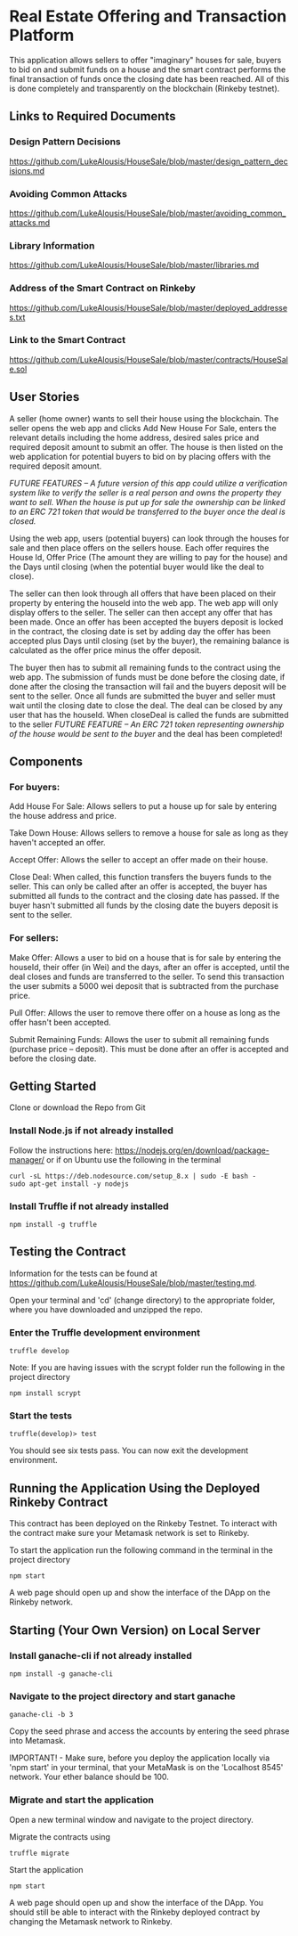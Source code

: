 
# Real Estate Offering and Transaction Platform

This application allows sellers to offer "imaginary" houses for sale, buyers to bid on and submit funds on a house and the smart contract performs the final transaction of funds once the closing date has been reached. All of this is done completely and transparently on the blockchain (Rinkeby testnet).

## Links to Required Documents
### Design Pattern Decisions
https://github.com/LukeAlousis/HouseSale/blob/master/design_pattern_decisions.md
### Avoiding Common Attacks
https://github.com/LukeAlousis/HouseSale/blob/master/avoiding_common_attacks.md
### Library Information
https://github.com/LukeAlousis/HouseSale/blob/master/libraries.md
### Address of the Smart Contract on Rinkeby
https://github.com/LukeAlousis/HouseSale/blob/master/deployed_addresses.txt
### Link to the Smart Contract
https://github.com/LukeAlousis/HouseSale/blob/master/contracts/HouseSale.sol

## User Stories
A seller (home owner) wants to sell their house using the blockchain. The seller opens the web app and clicks Add New House For Sale, enters the relevant details including the home address, desired sales price and required deposit amount to submit an offer. The house is then listed on the web application for potential buyers to bid on by placing offers with the required deposit amount.

*FUTURE FEATURES – A future version of this app could utilize a verification system like to verify the seller is a real person and owns the property they want to sell. When the house is put up for sale the ownership can be linked to an ERC 721 token that would be transferred to the buyer once the deal is closed.*

Using the web app, users (potential buyers) can look through the houses for sale and then place offers on the sellers house. Each offer requires the House Id, Offer Price (The amount they are willing to pay for the house) and the Days until closing (when the potential buyer would like the deal to close).

The seller can then look through all offers that have been placed on their property by entering the houseId into the web app. The web app will only display offers to the seller. The seller can then accept any offer that has been made. Once an offer has been accepted the buyers deposit is locked in the contract, the closing date is set by adding day the offer has been accepted plus Days until closing (set by the buyer), the remaining balance is calculated as the offer price minus the offer deposit.

The buyer then has to submit all remaining funds to the contract using the web app. The submission of funds must be done before the closing date, if done after the closing the transaction will fail and the buyers deposit will be sent to the seller. Once all funds are submitted the buyer and seller must wait until the closing date to close the deal. The deal can be closed by any user that has the houseId. When closeDeal is called the funds are submitted to the seller *FUTURE FEATURE – An ERC 721 token representing ownership of the house would be sent to the buyer* and the deal has been completed!

## Components

### For buyers:
Add House For Sale: Allows sellers to put a house up for sale by entering the house address and price.

Take Down House: Allows sellers to remove a house for sale as long as they haven't accepted an offer.

Accept Offer: Allows the seller to accept an offer made on their house.

Close Deal: When called, this function transfers the buyers funds to the seller. This can only be called after an offer is accepted, the buyer has submitted all funds to the contract and the closing date has passed. If the buyer hasn't submitted all funds by the closing date the buyers deposit is sent to the seller.

### For sellers:
Make Offer: Allows a user to bid on a house that is for sale by entering the houseId, their offer (in Wei) and the days, after an offer is accepted, until the deal closes and funds are transferred to the seller. To send this transaction the user submits a 5000 wei deposit that is subtracted from the purchase price.

Pull Offer: Allows the user to remove there offer on a house as long as the offer hasn't been accepted.

Submit Remaining Funds: Allows the user to submit all remaining funds (purchase price – deposit). This must be done after an offer is accepted and before the closing date.


## Getting Started

Clone or download the Repo from Git

### Install Node.js if not already installed

Follow the instructions here: https://nodejs.org/en/download/package-manager/ or if on Ubuntu use the following in the terminal
```
curl -sL https://deb.nodesource.com/setup_8.x | sudo -E bash -
sudo apt-get install -y nodejs

```

### Install Truffle if not already installed
```
npm install -g truffle
```

## Testing the Contract
Information for the tests can be found at https://github.com/LukeAlousis/HouseSale/blob/master/testing.md. 

Open your terminal and 'cd' (change directory) to the appropriate folder, where you have downloaded and unzipped the repo.

### Enter the Truffle development environment
```
truffle develop
```
Note: If you are having issues with the scrypt folder run the following in the project directory
```
npm install scrypt
```

### Start the tests
```
truffle(develop)> test
```
You should see six tests pass. You can now exit the development environment.

## Running the Application Using the Deployed Rinkeby Contract
This contract has been deployed on the Rinkeby Testnet. To interact with the contract make sure your Metamask network is set to Rinkeby.

To start the application run the following command in the terminal in the project directory 
```
npm start
```

A web page should open up and show the interface of the DApp on the Rinkeby network.

## Starting (Your Own Version) on Local Server
### Install ganache-cli if not already installed
```
npm install -g ganache-cli
```
### Navigate to the project directory and start ganache
```
ganache-cli -b 3
```
Copy the seed phrase and access the accounts by entering the seed phrase into Metamask. 

IMPORTANT! - Make sure, before you deploy the application locally via 'npm start' in your terminal, that your MetaMask is on the 'Localhost 8545' network. Your ether balance should be 100.

### Migrate and start the application

Open a new terminal window and navigate to the project directory.

Migrate the contracts using
```
truffle migrate
```

Start the application
```
npm start
```
A web page should open up and show the interface of the DApp. You should still be able to interact with the Rinkeby deployed contract by changing the Metamask network to Rinkeby.
